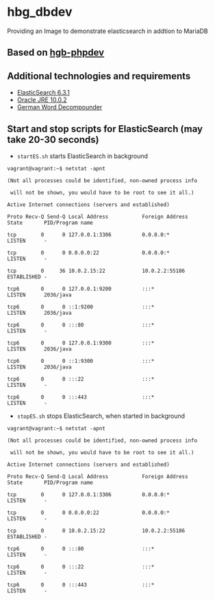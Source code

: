 # hbg_dbdev
Providing an Image to demonstrate elasticsearch in addtion to MariaDB

## Based on [hgb-phpdev](https://github.com/Digital-Media/hgb-phpdev)

## Additional technologies and requirements

* [ElasticSearch 6.3.1](https://www.elastic.co/guide/en/elasticsearch/reference/6.3/install-elasticsearch.html)
* [Oracle JRE 10.0.2](http://www.oracle.com/technetwork/java/javase/downloads/jre10-downloads-4417026.html)
* [German Word Decompounder](https://github.com/uschindler/german-decompounder)

## Start and stop scripts for ElasticSearch (may take 20-30 seconds)

* ``startES.sh`` starts ElasticSearch in background

``vagrant@vagrant:~$ netstat -apnt``

``(Not all processes could be identified, non-owned process info``

`` will not be shown, you would have to be root to see it all.)``
 
``Active Internet connections (servers and established)``

``Proto Recv-Q Send-Q Local Address           Foreign Address         State       PID/Program name``

``tcp        0      0 127.0.0.1:3306          0.0.0.0:*               LISTEN      -``

``tcp        0      0 0.0.0.0:22              0.0.0.0:*               LISTEN      -``

``tcp        0     36 10.0.2.15:22            10.0.2.2:55186          ESTABLISHED -``

``tcp6       0      0 127.0.0.1:9200          :::*                    LISTEN      2036/java``

``tcp6       0      0 ::1:9200                :::*                    LISTEN      2036/java``

``tcp6       0      0 :::80                   :::*                    LISTEN      -``

``tcp6       0      0 127.0.0.1:9300          :::*                    LISTEN      2036/java``

``tcp6       0      0 ::1:9300                :::*                    LISTEN      2036/java``

``tcp6       0      0 :::22                   :::*                    LISTEN      -``

``tcp6       0      0 :::443                  :::*                    LISTEN      -``


* ``stopES.sh`` stops ElasticSearch, when started in background

``vagrant@vagrant:~$ netstat -apnt``

``(Not all processes could be identified, non-owned process info``

`` will not be shown, you would have to be root to see it all.)``
 
``Active Internet connections (servers and established)``

``Proto Recv-Q Send-Q Local Address           Foreign Address         State       PID/Program name``

``tcp        0      0 127.0.0.1:3306          0.0.0.0:*               LISTEN      -``

``tcp        0      0 0.0.0.0:22              0.0.0.0:*               LISTEN      -``

``tcp        0      0 10.0.2.15:22            10.0.2.2:55186          ESTABLISHED -``

``tcp6       0      0 :::80                   :::*                    LISTEN      -``

``tcp6       0      0 :::22                   :::*                    LISTEN      -``

``tcp6       0      0 :::443                  :::*                    LISTEN      -``

